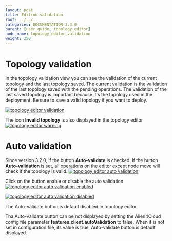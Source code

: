 ```yaml
---
layout: post
title: Edition validation
root: ../../..
categories: DOCUMENTATION-3.3.0
parent: [user_guide, topology_editor]
node_name: topology_editor_validation
weight: 250
---
```


# Topology validation

In the topology validation  view you can see the validation of the current topology and the last topology saved.
The current validation is the validation of the last topology saved with the pending operations.
The validation of the last saved topology is important because it's the topology used in the deployment.
Be sure to save a valid topology if you want to deploy.

[![topology editor validation](../../images/3.3.0/user_guide/topology_editor/topology_editor_validation.png)](../../images/3.3.0/user_guide/topology_editor/topology_editor_validation.png)


The icon **Invalid topology** is also displayed in the topology editor
[![topology editor warning](../../images/3.3.0/user_guide/topology_editor/topology_editor_validation_icon.png)](../../images/3.3.0/user_guide/topology_editor/topology_editor_validation_icon.png)


# Auto validation

Since version 3.2.0, if the button __Auto-validate__ is checked, If the button __Auto-validation__ is set, all operations on the editor except node move will check if the topology is valid. 
[![topology editor auto validation](../../images/3.3.0/user_guide/topology_editor/topology_editor_validation_icon_2.png)](../../images/3.3.0/user_guide/topology_editor/topology_editor_validation_icon_2.png)

Click on the button enable or disable the auto validation
[![topology editor auto validation enabled](../../images/3.3.0/user_guide/topology_editor/topology_editor_validation_auto_1.png)](../../images/3.3.0/user_guide/topology_editor/topology_editor_validation_auto_1.png)


[![topology editor auto validation disabled](../../images/3.3.0/user_guide/topology_editor/topology_editor_validation_auto_2.png)](../../images/3.3.0/user_guide/topology_editor/topology_editor_validation_auto_2.png)

The Auto-validate button is default disabled in topology editor.

Tha Auto-validate button can be not displayed by setting the Alien4Cloud config file parameter **features.client.autoValidation** to false.
When it is not set in configuration file, its value is true, Auto-validate button is default displayed.

